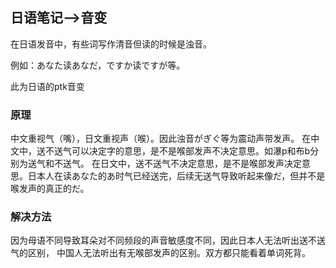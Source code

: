 ## 日语笔记-->音变

在日语发音中，有些词写作清音但读的时候是浊音。

例如：あなた读あなだ，ですか读ですが等。

此为日语的ptk音变

### 原理

中文重视气（嘴），日文重视声（喉）。因此浊音がぎぐ等为震动声带发声。
在中文中，送不送气可以决定字的意思，是不是喉部发声不决定意思。如瀑p和布b分别为送气和不送气。
在日文中，送不送气不决定意思，是不是喉部发声决定意思。日本人在读あなた的あ时气已经送完，后续无送气导致听起来像だ，但并不是喉发声的真正的だ。

### 解决方法

因为母语不同导致耳朵对不同频段的声音敏感度不同，因此日本人无法听出送不送气的区别，
中国人无法听出有无喉部发声的区别。双方都只能看着单词死背。